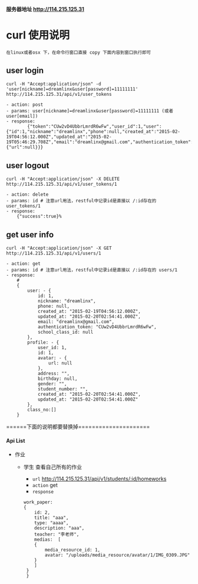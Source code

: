 #### 服务器地址 http://114.215.125.31

# curl 使用说明

    在linux或者osx 下，在命令行窗口直接 copy 下面内容到窗口执行即可

## user login
    curl -H "Accept:application/json" -d 'user[nickname]=dreamlinx&user[password]=11111111' http://114.215.125.31/api/v1/user_tokens

    - action: post
    - params: user[nickname]=dreamlinx&user[password]=11111111 (或者 user[email])
    - response:
            {"token":"CUw2vD4UbbrLmrdR6wFw","user_id":1,"user":{"id":1,"nickname":"dreamlinx","phone":null,"created_at":"2015-02-19T04:56:12.000Z","updated_at":"2015-02-19T05:46:29.708Z","email":"dreamlinx@gmail.com","authentication_token":"CUw2vD4UbbrLmrdR6wFw","school_class_id":null,"avatar":{"url":null}}}

## user logout
    curl -H "Accept:application/json" -X DELETE http://114.215.125.31/api/v1/user_tokens/1
    
    - action: delete
    - params: id # 注意url用法，restful中记录id是直接以 /:id存在的 user_tokens/1
    - response:
        {"success":true}%                 

## get user info

    curl -H "Accept:application/json" -X GET http://114.215.125.31/api/v1/users/1
    
    - action: get
    - params: id # 注意url用法，restful中记录id是直接以 /:id存在的 users/1
    - response:
        # 
        {
            user: - {
                id: 1,
                nickname: "dreamlinx",
                phone: null,
                created_at: "2015-02-19T04:56:12.000Z",
                updated_at: "2015-02-20T02:54:41.000Z",
                email: "dreamlinx@gmail.com",
                authentication_token: "CUw2vD4UbbrLmrdR6wFw",
                school_class_id: null
            },
            profile: - {
                user_id: 1,
                id: 1,
                avatar: - {
                    url: null
                },
                address: "",
                birthday: null,
                gender: "",
                student_number: "",
                created_at: "2015-02-20T02:54:41.000Z",
                updated_at: "2015-02-20T02:54:41.000Z"
            },
            class_no:[]
        }    

======下面的说明都要替换掉=====================

#### Api List

* 作业 
    * 学生 查看自己所有的作业
        * `url` http://114.215.125.31/api/v1/students/:id/homeworks
        * `action` get
        * `response`
        
        ```
        work_paper: 
        {
            id: 2,
            title: "aaa",
            type: "aaaa",
            description: "aaa",
            teacher: "李老师",
            medias:  [
            {
                media_resource_id: 1,
                avatar: "/uploads/media_resource/avatar/1/IMG_0309.JPG"
            }
            ]
         }
         }
         ```